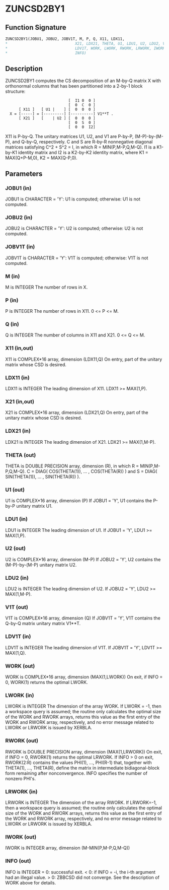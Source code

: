 # ZUNCSD2BY1

## Function Signature

```fortran
ZUNCSD2BY1(JOBU1, JOBU2, JOBV1T, M, P, Q, X11, LDX11,
*                              X21, LDX21, THETA, U1, LDU1, U2, LDU2, V1T,
*                              LDV1T, WORK, LWORK, RWORK, LRWORK, IWORK,
*                              INFO)
```

## Description


 ZUNCSD2BY1 computes the CS decomposition of an M-by-Q matrix X with
 orthonormal columns that has been partitioned into a 2-by-1 block
 structure:

                                [  I1 0  0 ]
                                [  0  C  0 ]
          [ X11 ]   [ U1 |    ] [  0  0  0 ]
      X = [-----] = [---------] [----------] V1**T .
          [ X21 ]   [    | U2 ] [  0  0  0 ]
                                [  0  S  0 ]
                                [  0  0  I2]

 X11 is P-by-Q. The unitary matrices U1, U2, and V1 are P-by-P,
 (M-P)-by-(M-P), and Q-by-Q, respectively. C and S are R-by-R
 nonnegative diagonal matrices satisfying C^2 + S^2 = I, in which
 R = MIN(P,M-P,Q,M-Q). I1 is a K1-by-K1 identity matrix and I2 is a
 K2-by-K2 identity matrix, where K1 = MAX(Q+P-M,0), K2 = MAX(Q-P,0).

## Parameters

### JOBU1 (in)

JOBU1 is CHARACTER = 'Y': U1 is computed; otherwise: U1 is not computed.

### JOBU2 (in)

JOBU2 is CHARACTER = 'Y': U2 is computed; otherwise: U2 is not computed.

### JOBV1T (in)

JOBV1T is CHARACTER = 'Y': V1T is computed; otherwise: V1T is not computed.

### M (in)

M is INTEGER The number of rows in X.

### P (in)

P is INTEGER The number of rows in X11. 0 <= P <= M.

### Q (in)

Q is INTEGER The number of columns in X11 and X21. 0 <= Q <= M.

### X11 (in,out)

X11 is COMPLEX*16 array, dimension (LDX11,Q) On entry, part of the unitary matrix whose CSD is desired.

### LDX11 (in)

LDX11 is INTEGER The leading dimension of X11. LDX11 >= MAX(1,P).

### X21 (in,out)

X21 is COMPLEX*16 array, dimension (LDX21,Q) On entry, part of the unitary matrix whose CSD is desired.

### LDX21 (in)

LDX21 is INTEGER The leading dimension of X21. LDX21 >= MAX(1,M-P).

### THETA (out)

THETA is DOUBLE PRECISION array, dimension (R), in which R = MIN(P,M-P,Q,M-Q). C = DIAG( COS(THETA(1)), ... , COS(THETA(R)) ) and S = DIAG( SIN(THETA(1)), ... , SIN(THETA(R)) ).

### U1 (out)

U1 is COMPLEX*16 array, dimension (P) If JOBU1 = 'Y', U1 contains the P-by-P unitary matrix U1.

### LDU1 (in)

LDU1 is INTEGER The leading dimension of U1. If JOBU1 = 'Y', LDU1 >= MAX(1,P).

### U2 (out)

U2 is COMPLEX*16 array, dimension (M-P) If JOBU2 = 'Y', U2 contains the (M-P)-by-(M-P) unitary matrix U2.

### LDU2 (in)

LDU2 is INTEGER The leading dimension of U2. If JOBU2 = 'Y', LDU2 >= MAX(1,M-P).

### V1T (out)

V1T is COMPLEX*16 array, dimension (Q) If JOBV1T = 'Y', V1T contains the Q-by-Q matrix unitary matrix V1**T.

### LDV1T (in)

LDV1T is INTEGER The leading dimension of V1T. If JOBV1T = 'Y', LDV1T >= MAX(1,Q).

### WORK (out)

WORK is COMPLEX*16 array, dimension (MAX(1,LWORK)) On exit, if INFO = 0, WORK(1) returns the optimal LWORK.

### LWORK (in)

LWORK is INTEGER The dimension of the array WORK. If LWORK = -1, then a workspace query is assumed; the routine only calculates the optimal size of the WORK and RWORK arrays, returns this value as the first entry of the WORK and RWORK array, respectively, and no error message related to LWORK or LRWORK is issued by XERBLA.

### RWORK (out)

RWORK is DOUBLE PRECISION array, dimension (MAX(1,LRWORK)) On exit, if INFO = 0, RWORK(1) returns the optimal LRWORK. If INFO > 0 on exit, RWORK(2:R) contains the values PHI(1), ..., PHI(R-1) that, together with THETA(1), ..., THETA(R), define the matrix in intermediate bidiagonal-block form remaining after nonconvergence. INFO specifies the number of nonzero PHI's.

### LRWORK (in)

LRWORK is INTEGER The dimension of the array RWORK. If LRWORK=-1, then a workspace query is assumed; the routine only calculates the optimal size of the WORK and RWORK arrays, returns this value as the first entry of the WORK and RWORK array, respectively, and no error message related to LWORK or LRWORK is issued by XERBLA.

### IWORK (out)

IWORK is INTEGER array, dimension (M-MIN(P,M-P,Q,M-Q))

### INFO (out)

INFO is INTEGER = 0: successful exit. < 0: if INFO = -i, the i-th argument had an illegal value. > 0: ZBBCSD did not converge. See the description of WORK above for details.

